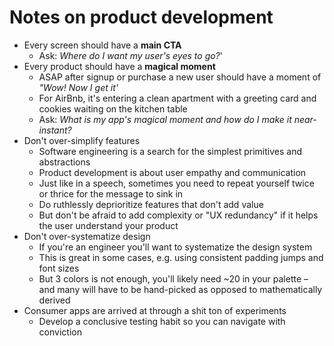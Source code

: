 # Notes on product development

* Every screen should have a **main CTA**
  * Ask: *Where do I want my user's eyes to go?*'
* Every product should have a **magical moment**
  * ASAP after signup or purchase a new user should have a moment of *"Wow! Now I get it'*
  * For AirBnb, it's entering a clean apartment with a greeting card and cookies waiting on the kitchen table
  * Ask: *What is my app's magical moment and how do I make it near-instant?*
* Don't over-simplify features
  * Software engineering is a search for the simplest primitives and abstractions
  * Product development is about user empathy and communication
  * Just like in a speech, sometimes you need to repeat yourself twice or thrice for the message to sink in
  * Do ruthlessly deprioritize features that don't add value
  * But don't be afraid to add complexity or "UX redundancy" if it helps the user understand your product
* Don't over-systematize design
  * If you're an engineer you'll want to systematize the design system
  * This is great in some cases, e.g. using consistent padding jumps and font sizes
  * But 3 colors is not enough, you'll likely need ~20 in your palette – and many will have to be hand-picked as opposed to mathematically derived
* Consumer apps are arrived at through a shit ton of experiments
  * Develop a conclusive testing habit so you can navigate with conviction
